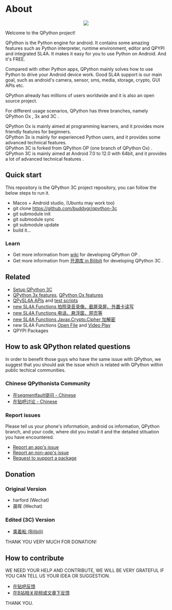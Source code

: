 # About


<p align="center"><a href="https://github.com/buddygr/qpython-3c/blob/master/qpython/src/main/res/drawable-xxhdpi/ic_launcher.png" target="_blank"><img src="https://github.com/buddygr/qpython-3c/blob/master/qpython/src/main/res/drawable-xxhdpi/ic_launcher.png?raw=true"></a></p>

Welcome to the QPython project!

QPython is the Python engine for android. It contains some amazing features such as Python interpreter, runtime environment, editor and QPYPI and integrated SL4A. It makes it easy for you to use Python on Android. And it's FREE.


Compared with other Python apps, QPython mainly solves how to use Python to drive your Android device work. Good SL4A support is our main goal, such as android's camera, sensor, sms, media, storage, crypto, GUI APIs etc.

QPython already has millions of users worldwide and it is also an open source project.

For different usage scenarios, QPython has three branches, namely QPython Ox , 3x and 3C .

QPython Ox is mainly aimed at programming learners, and it provides more friendly features for beginners.  
QPython 3x is mainly for experienced Python users, and it provides some advanced technical features.  
QPython 3C is forked from QPython OP (one branch of QPython Ox) . QPython 3C is mainly aimed at Android 7.0 to 12.0 with 64bit, and it provides a lot of advanced technical features .

## Quick start

This repository is the QPython 3C project repository, you can follow the below steps to run it.

- Macos + Android studio, (Ubuntu may work too)
- git clone https://github.com/buddygr/qpython-3c
- git submodule init
- git submodule sync
- git submodule update
- build it...

### Learn
- Get more information from [wiki](https://github.com/qpython-android/qpython/wiki) for developing QPython OP .
- Get more information from [开源库 in Bilibili](https://www.bilibili.com/read/readlist/rl321663) for developing QPython 3C .

## Related 

- [Setup QPython 3C](https://www.bilibili.com/read/cv13322251)
- [QPython 3x features](https://github.com/qpython-android/qpython.org/blob/master/qpython-docs/source/en/qpython_3x_featues.rst), [QPython Ox features](https://github.com/qpython-android/qpython.org/blob/master/qpython-docs/source/en/qpython_ox_featues.rst)
- [QPySL4A APIs](https://github.com/qpython-android/qpysl4a/blob/master/doc/en/APIs.rst) and [test scripts](https://github.com/qpython-android/qpysl4a/issues/1)
- [new SL4A Functions 拍照录音录像、截屏录屏、外置卡读写](https://www.bilibili.com/read/cv13418026)
- [new SL4A Functions 电话、悬浮窗、网页等](https://www.bilibili.com/read/cv11197543)
- [new SL4A Functions Javax.Crypto.Cipher 加解密](https://www.bilibili.com/read/cv11108237)
- new SL4A Functions [Open File](https://www.bilibili.com/read/cv11037013) and [Video Play](https://www.bilibili.com/read/cv10618059)
- QPYPI Packages

## How to ask QPython related questions
In order to benefit those guys who have the same issue with QPython, we suggest that you should ask the issue which is related with QPython within public techical communities.

### Chinese QPythonista Community

- [在segmentfault提问 - Chinese](https://segmentfault.com/t/qpython)
- [在贴吧讨论 - Chinese](https://tieba.baidu.com/f?ie=utf-8&kw=qpython)

### Report issues

Please tell us your phone's informatioin, android os information, QPython branch, and your code, where did you install it and the detailed stituation you have encountered.

- [Report an app's issue](https://github.com/qpython-android/qpython/issues)
- [Report an non-app's issue](https://github.com/qpython-android/qpython.org/issues)
- [Request to support a package](https://github.com/qpython-android/qpypi/issues)

## Donation

### Original Version
- harford (Wechat)
- 晨晖 (Wechat)
### Edited (3C) Version
- [乘着船 (Bilibili)](https://space.bilibili.com/9185070)

THANK YOU VERY MUCH FOR DONATION!


## How to contribute
WE NEED YOUR HELP AND CONTRIBUTE, WE WILL BE VERY GRATEFUL IF YOU CAN TELL US YOUR IDEA OR SUGGESTION.

- [在贴吧反馈](https://tieba.baidu.com/f?ie=utf-8&kw=qpython)
- [在B站相关视频或文章下反馈](https://www.bilibili.com/read/readlist/rl321663)

THANK YOU.
